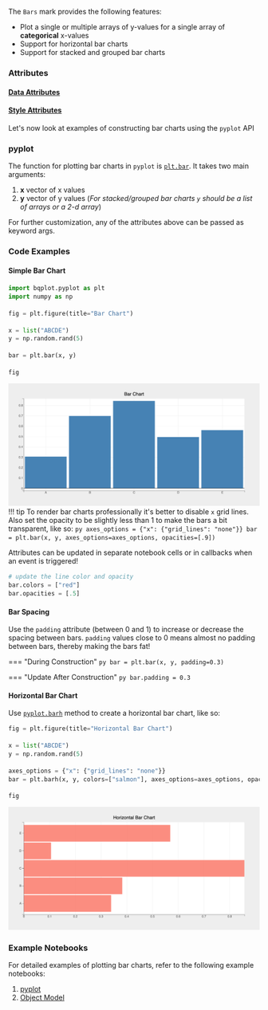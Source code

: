 The `Bars` mark provides the following features:

* Plot a single or multiple arrays of y-values for a single array of __categorical__ x-values
* Support for horizontal bar charts
* Support for stacked and grouped bar charts

### Attributes

#### [Data Attributes](../../api/marks.md#bqplot.marks.Bars--data-attributes)

#### [Style Attributes](../../api/marks.md#bqplot.marks.Bars--style-attributes)


Let's now look at examples of constructing bar charts using the `pyplot` API

### pyplot
The function for plotting bar charts in `pyplot` is [`plt.bar`](../../api/pyplot.md#bqplot.pyplot.bar). It takes two main arguments:

1. __x__ vector of x values
2. __y__ vector of y values (_For stacked/grouped bar charts `y` should be a list of arrays or a 2-d array_)

For further customization, any of the attributes above can be passed as keyword args.

### Code Examples
#### Simple Bar Chart
```py hl_lines="9"
import bqplot.pyplot as plt
import numpy as np

fig = plt.figure(title="Bar Chart")

x = list("ABCDE")
y = np.random.rand(5)

bar = plt.bar(x, y)

fig
```
![plot](../../assets/images/bars-image1.png)
!!! tip
    To render bar charts professionally it's better to disable `x` grid lines. Also set the opacity to be slightly less than 1 to make the bars a bit transparent, like so:
    ```py
    axes_options = {"x": {"grid_lines": "none"}}
    bar = plt.bar(x, y, axes_options=axes_options, opacities=[.9])
    ```


Attributes can be updated in separate notebook cells or in callbacks when an event is triggered!
```py
# update the line color and opacity
bar.colors = ["red"]
bar.opacities = [.5]
```
#### Bar Spacing
Use the `padding` attribute (between 0 and 1) to increase or decrease the spacing between bars. 
`padding` values close to 0 means almost no padding between bars, thereby making the bars fat!

=== "During Construction"
    ```py
    bar = plt.bar(x, y, padding=0.3)
    ```

=== "Update After Construction"
    ```py
    bar.padding = 0.3
    ```

#### Horizontal Bar Chart
Use [`pyplot.barh`](../../api/pyplot.md#bqplot.pyplot.barh) method to create a horizontal bar chart, like so:

```py hl_lines="7"
fig = plt.figure(title="Horizontal Bar Chart")

x = list("ABCDE")
y = np.random.rand(5)

axes_options = {"x": {"grid_lines": "none"}}
bar = plt.barh(x, y, colors=["salmon"], axes_options=axes_options, opacities=[.9])

fig
```
![plot](../../assets/images/bars-image2.png)


### Example Notebooks
For detailed examples of plotting bar charts, refer to the following example notebooks:

1. [pyplot](https://github.com/bqplot/bqplot/blob/master/examples/Marks/Pyplot/Bars.ipynb)
2. [Object Model](https://github.com/bqplot/bqplot/blob/master/examples/Marks/Object%20Model/Bars.ipynb)